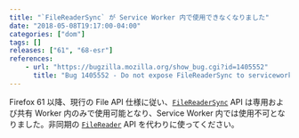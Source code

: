 ```yaml
---
title: "`FileReaderSync` が Service Worker 内で使用できなくなりました"
date: "2018-05-08T19:17:00-04:00"
categories: ["dom"]
tags: []
releases: ["61", "68-esr"]
references:
    - url: "https://bugzilla.mozilla.org/show_bug.cgi?id=1405552"
      title: "Bug 1405552 - Do not expose FileReaderSync to serviceworkers, to match the spec."
---
```

Firefox 61 以降、現行の File API 仕様に従い、[`FileReaderSync`](https://developer.mozilla.org/docs/Web/API/FileReaderSync) API は専用および共有 Worker 内のみで使用可能となり、Service Worker 内では使用不可となりました。非同期の [`FileReader`](https://developer.mozilla.org/docs/Web/API/FileReader) API を代わりに使ってください。
